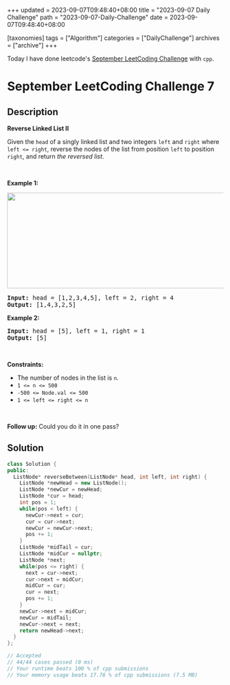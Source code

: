 +++
updated = 2023-09-07T09:48:40+08:00
title = "2023-09-07 Daily Challenge"
path = "2023-09-07-Daily-Challenge"
date = 2023-09-07T09:48:40+08:00

[taxonomies]
tags = ["Algorithm"]
categories = ["DailyChallenge"]
archives = ["archive"]
+++

Today I have done leetcode's [September LeetCoding Challenge](https://leetcode.com/problems/reverse-linked-list-ii/) with `cpp`.

<!-- more -->

# September LeetCoding Challenge 7

## Description

**Reverse Linked List II**

<p>Given the <code>head</code> of a singly linked list and two integers <code>left</code> and <code>right</code> where <code>left &lt;= right</code>, reverse the nodes of the list from position <code>left</code> to position <code>right</code>, and return <em>the reversed list</em>.</p>

<p>&nbsp;</p>
<p><strong class="example">Example 1:</strong></p>
<img alt="" src="https://assets.leetcode.com/uploads/2021/02/19/rev2ex2.jpg" style="width: 542px; height: 222px;" />
<pre>
<strong>Input:</strong> head = [1,2,3,4,5], left = 2, right = 4
<strong>Output:</strong> [1,4,3,2,5]
</pre>

<p><strong class="example">Example 2:</strong></p>

<pre>
<strong>Input:</strong> head = [5], left = 1, right = 1
<strong>Output:</strong> [5]
</pre>

<p>&nbsp;</p>
<p><strong>Constraints:</strong></p>

<ul>
	<li>The number of nodes in the list is <code>n</code>.</li>
	<li><code>1 &lt;= n &lt;= 500</code></li>
	<li><code>-500 &lt;= Node.val &lt;= 500</code></li>
	<li><code>1 &lt;= left &lt;= right &lt;= n</code></li>
</ul>

<p>&nbsp;</p>
<strong>Follow up:</strong> Could you do it in one pass?

## Solution

``` cpp
class Solution {
public:
  ListNode* reverseBetween(ListNode* head, int left, int right) {
    ListNode *newHead = new ListNode();
    ListNode *newCur = newHead;
    ListNode *cur = head;
    int pos = 1;
    while(pos < left) {
      newCur->next = cur;
      cur = cur->next;
      newCur = newCur->next;
      pos += 1;
    }
    ListNode *midTail = cur;
    ListNode *midCur = nullptr;
    ListNode *next;
    while(pos <= right) {
      next = cur->next;
      cur->next = midCur;
      midCur = cur;
      cur = next;
      pos += 1;
    }
    newCur->next = midCur;
    newCur = midTail;
    newCur->next = next;
    return newHead->next;
  }
};

// Accepted
// 44/44 cases passed (0 ms)
// Your runtime beats 100 % of cpp submissions
// Your memory usage beats 17.76 % of cpp submissions (7.5 MB)
```
